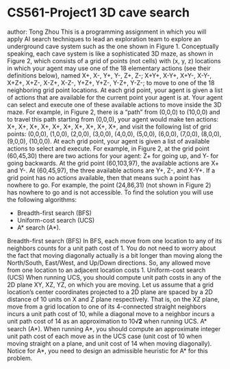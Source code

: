 # CS561-Project1 3D cave search
author: Tong Zhou
This is a programming assignment in which you will apply AI search techniques to lead an
exploration team to explore an underground cave system such as the one shown in Figure 1.
Conceptually speaking, each cave system is like a sophisticated 3D maze, as shown in Figure 2,
which consists of a grid of points (not cells) with (x, y, z) locations in which your agent may use
one of the 18 elementary actions (see their definitions below), named X+, X-, Y+, Y-, Z+, Z-;
X+Y+, X-Y+, X+Y-, X-Y-, X+Z+, X+Z-, X-Z+, X-Z-, Y+Z+, Y+Z-, Y-Z+, Y-Z-; to move to one of the 18
neighboring grid point locations. At each grid point, your agent is given a list of actions that are
available for the current point your agent is at. Your agent can select and execute one of these
available actions to move inside the 3D maze. For example, in Figure 2, there is a “path” from
(0,0,0) to (10,0,0) and to travel this path starting from (0,0,0), your agent would make ten
actions: X+, X+, X+, X+, X+, X+, X+, X+, X+, X+, and visit the following list of grid points: (0,0,0),
(1,0,0), (2,0,0), (3,0,0), (4,0,0), (5,0,0), (6,0,0), (7,0,0), (8,0,0), (9,0,0), (10,0,0). At each grid
point, your agent is given a list of available actions to select and execute. For example, in Figure
2, at the grid point (60,45,30) there are two actions for your agent: Z+ for going up, and Y- for
going backwards. At the grid point (60,103,97), the available actions are X+ and Y-. At
(60,45,97), the three available actions are Y+, Z-, and X-Y+. If a grid point has no actions
available, then that means such a point has nowhere to go. For example, the point (24,86,31)
(not shown in Figure 2) has nowhere to go and is not accessible.
To find the solution you will use the following algorithms:
- Breadth-first search (BFS)
- Uniform-cost search (UCS)
- A* search (A*).

Breadth-first search (BFS)
In BFS, each move from one location to any of its neighbors counts for a unit path cost of 1. You
do not need to worry about the fact that moving diagonally actually is a bit longer than moving
along the North/South, East/West, and Up/Down directions. So, any allowed move from one
location to an adjacent location costs 1.
Uniform-cost search (UCS)
When running UCS, you should compute unit path costs in any of the 2D plane XY, XZ, YZ, on
which you are moving. Let us assume that a grid location’s center coordinates projected to a 2D
plane are spaced by a 2D distance of 10 units on X and Z plane respectively. That is, on the XZ
plane, move from a grid location to one of its 4-connected straight neighbors incurs a unit path
cost of 10, while a diagonal move to a neighbor incurs a unit path cost of 14 as an
approximation to 10√𝟐 when running UCS.
A* search (A*).
When running A*, you should compute an approximate integer unit path cost of each move as
in the UCS case (unit cost of 10 when moving straight on a plane, and unit cost of 14 when
moving diagonally). Notice for A*, you need to design an admissible heuristic for A* for this
problem.

